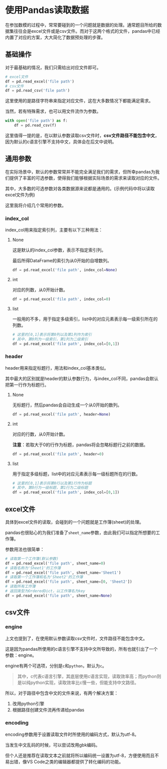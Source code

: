# 使用Pandas读取数据

在参加数模的过程中，常常要碰到的一个问题就是数据的处理。通常题目所给的数据集往往会是excel文件或是csv文件。而对于这两个格式的文件，pandas中已经内置了对应的方案，大大简化了数据预处理的步骤。

## 基础操作

对于最基础的情况，我们只需给出对应文件即可。

```python
# excel文件
df = pd.read_excel('file path')
# csv文件
df = pd.read_csv('file path')
```

这里使用的是路径字符串来指定对应文件，这在大多数情况下都能满足需求。

当然，若有特殊需求，也可以用文件流作为参数。

```python
with open('file path') as f:
    df = pd.read_csv(f)
```

这里值得一提的是，在以默认参数读取csv文件时，**csv文件路径不能包含中文**，因为默认的c语言引擎不支持中文，具体会在后文中说明。

## 通用参数

在实际场景中，默认的参数常常并不能完全满足我们的需求，但所幸pandas为我们提供了丰富的可选参数，使得我们能够根据实际场景的需求来读取对应的文件。

其中，大多数的可选参数对各类数据源来说都是通用的。(示例代码中将以读取excel文件为例)

这里我将介绍几个常用的参数。

### index_col

index_col用来指定索引列，主要有以下三种用法：

1. None

    这是默认的index_col参数，表示不指定索引列。

    最后所得DataFrame的索引为从0开始的自增数列。
    ```python
    df = pd.read_excel('file path', index_col=None)
    ```
2. int

    对应的列数，从0开始计数。
    ```python
    df = pd.read_excel('file path', index_col=0)
    ```
3. list

    一般用的不多，用于指定多级索引，list中的对应元素表示每一级索引所在的列数。
    ```python
    # 这里的[0,1]表示将第0列以及第1列作为索引
    # 其中，第0列为一级索引，第1列为二级索引
    df = pd.read_excel('file path', index_col=[0,1])
    ```

### header

header用来指定标题行，用法和index_col基本类似。

其中最大的区别就是header的默认参数行为，与index_col不同，pandas会默认把第一行作为标题行。

1. None

    无标题行，然后pandas会自动生成一个从0开始的数列。
    ```python
    df = pd.read_excel('file path', header=None)
    ```
2. int

    对应的行数，从0开始计数。

    **注意**：若取大于0的行作为标题，pandas将会忽略标题行之前的数据。
    ```python
    df = pd.read_excel('file path', header=0)
    ```
3. list

    用于指定多级标题，list中的对应元素表示每一级标题所在的行数。
    ```python
    # 这里的[0,1]表示将第0行以及第1行作为标题
    # 其中，第0行为一级标题，第1行为二级标题
    df = pd.read_excel('file path', index_col=[0,1])
    ```

## excel文件

具体到excel文件的读取，会碰到的一个问题就是工作簿(sheet)的处理。

pandas也很贴心的为我们准备了`sheet_name`参数，由此我们可以指定所想要的工作簿。

参数用法也很简单：

```python
# 读取第一个工作簿(默认参数)
df = pd.read_excel('file path', sheet_name=0)
# 读取名称为'Sheet1'的工作簿
df = pd.read_excel('file path', sheet_name='Sheet1')
# 读取第一个工作簿和名为'Sheet2'的工作簿
df = pd.read_excel('file path', sheet_name=[0, 'Sheet2'])
# 读取所有工作簿
# 返回类型为OrderedDict，以工作簿名为key
df = pd.read_excel('file path', sheet_name=None)
```

## csv文件

### engine

上文也提到了，在使用默认参数读取csv文件时，文件路径不能包含中文。

这是因为pandas所使用的c语言引擎不支持中文所导致的，所有也就引出了一个参数：engine。

engine有两个可选项，分别是`c`和`python`，默认为`c`。

> 其中，c代表c语言引擎，其底层使用c语言实现，读取效率高；而python则是以纯python实现，读取效率比c慢一些，但能支持中文路径。

所以，对于路径中包含中文的文件来说，有两个解决方案：

1. 改用python引擎
2. 根据路径创建文件流再传递给pandas

### encoding

encoding参数用于设置读取文件时所使用的编码方式，默认为utf-8。

当发生中文乱码的时候，可以尝试改用gbk编码。

但个人还是推荐在读取文本之前就将所以编码统一设置为utf-8，方便使用而且不易出错，像VS Code之类的编辑器都提供了转化编码的功能。